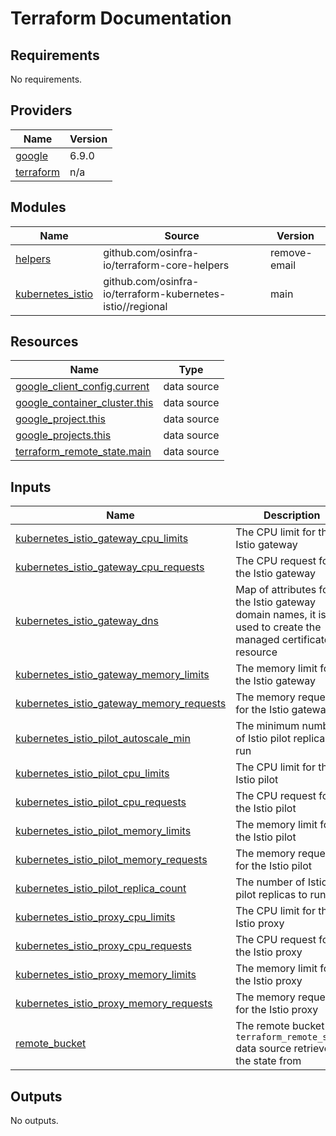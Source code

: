 # Terraform Documentation

<!-- BEGIN_TF_DOCS -->
## Requirements

No requirements.

## Providers

| Name | Version |
|------|---------|
| <a name="provider_google"></a> [google](#provider\_google) | 6.9.0 |
| <a name="provider_terraform"></a> [terraform](#provider\_terraform) | n/a |

## Modules

| Name | Source | Version |
|------|--------|---------|
| <a name="module_helpers"></a> [helpers](#module\_helpers) | github.com/osinfra-io/terraform-core-helpers | remove-email |
| <a name="module_kubernetes_istio"></a> [kubernetes\_istio](#module\_kubernetes\_istio) | github.com/osinfra-io/terraform-kubernetes-istio//regional | main |

## Resources

| Name | Type |
|------|------|
| [google_client_config.current](https://registry.terraform.io/providers/hashicorp/google/latest/docs/data-sources/client_config) | data source |
| [google_container_cluster.this](https://registry.terraform.io/providers/hashicorp/google/latest/docs/data-sources/container_cluster) | data source |
| [google_project.this](https://registry.terraform.io/providers/hashicorp/google/latest/docs/data-sources/project) | data source |
| [google_projects.this](https://registry.terraform.io/providers/hashicorp/google/latest/docs/data-sources/projects) | data source |
| [terraform_remote_state.main](https://registry.terraform.io/providers/hashicorp/terraform/latest/docs/data-sources/remote_state) | data source |

## Inputs

| Name | Description | Type | Default | Required |
|------|-------------|------|---------|:--------:|
| <a name="input_kubernetes_istio_gateway_cpu_limits"></a> [kubernetes\_istio\_gateway\_cpu\_limits](#input\_kubernetes\_istio\_gateway\_cpu\_limits) | The CPU limit for the Istio gateway | `string` | `"100m"` | no |
| <a name="input_kubernetes_istio_gateway_cpu_requests"></a> [kubernetes\_istio\_gateway\_cpu\_requests](#input\_kubernetes\_istio\_gateway\_cpu\_requests) | The CPU request for the Istio gateway | `string` | `"25m"` | no |
| <a name="input_kubernetes_istio_gateway_dns"></a> [kubernetes\_istio\_gateway\_dns](#input\_kubernetes\_istio\_gateway\_dns) | Map of attributes for the Istio gateway domain names, it is also used to create the managed certificate resource | <pre>map(object({<br/>    managed_zone = string<br/>    project      = string<br/>  }))</pre> | `{}` | no |
| <a name="input_kubernetes_istio_gateway_memory_limits"></a> [kubernetes\_istio\_gateway\_memory\_limits](#input\_kubernetes\_istio\_gateway\_memory\_limits) | The memory limit for the Istio gateway | `string` | `"64Mi"` | no |
| <a name="input_kubernetes_istio_gateway_memory_requests"></a> [kubernetes\_istio\_gateway\_memory\_requests](#input\_kubernetes\_istio\_gateway\_memory\_requests) | The memory request for the Istio gateway | `string` | `"32Mi"` | no |
| <a name="input_kubernetes_istio_pilot_autoscale_min"></a> [kubernetes\_istio\_pilot\_autoscale\_min](#input\_kubernetes\_istio\_pilot\_autoscale\_min) | The minimum number of Istio pilot replicas to run | `number` | `1` | no |
| <a name="input_kubernetes_istio_pilot_cpu_limits"></a> [kubernetes\_istio\_pilot\_cpu\_limits](#input\_kubernetes\_istio\_pilot\_cpu\_limits) | The CPU limit for the Istio pilot | `string` | `"25m"` | no |
| <a name="input_kubernetes_istio_pilot_cpu_requests"></a> [kubernetes\_istio\_pilot\_cpu\_requests](#input\_kubernetes\_istio\_pilot\_cpu\_requests) | The CPU request for the Istio pilot | `string` | `"10m"` | no |
| <a name="input_kubernetes_istio_pilot_memory_limits"></a> [kubernetes\_istio\_pilot\_memory\_limits](#input\_kubernetes\_istio\_pilot\_memory\_limits) | The memory limit for the Istio pilot | `string` | `"64Mi"` | no |
| <a name="input_kubernetes_istio_pilot_memory_requests"></a> [kubernetes\_istio\_pilot\_memory\_requests](#input\_kubernetes\_istio\_pilot\_memory\_requests) | The memory request for the Istio pilot | `string` | `"32Mi"` | no |
| <a name="input_kubernetes_istio_pilot_replica_count"></a> [kubernetes\_istio\_pilot\_replica\_count](#input\_kubernetes\_istio\_pilot\_replica\_count) | The number of Istio pilot replicas to run | `number` | `1` | no |
| <a name="input_kubernetes_istio_proxy_cpu_limits"></a> [kubernetes\_istio\_proxy\_cpu\_limits](#input\_kubernetes\_istio\_proxy\_cpu\_limits) | The CPU limit for the Istio proxy | `string` | `"25m"` | no |
| <a name="input_kubernetes_istio_proxy_cpu_requests"></a> [kubernetes\_istio\_proxy\_cpu\_requests](#input\_kubernetes\_istio\_proxy\_cpu\_requests) | The CPU request for the Istio proxy | `string` | `"10m"` | no |
| <a name="input_kubernetes_istio_proxy_memory_limits"></a> [kubernetes\_istio\_proxy\_memory\_limits](#input\_kubernetes\_istio\_proxy\_memory\_limits) | The memory limit for the Istio proxy | `string` | `"64Mi"` | no |
| <a name="input_kubernetes_istio_proxy_memory_requests"></a> [kubernetes\_istio\_proxy\_memory\_requests](#input\_kubernetes\_istio\_proxy\_memory\_requests) | The memory request for the Istio proxy | `string` | `"32Mi"` | no |
| <a name="input_remote_bucket"></a> [remote\_bucket](#input\_remote\_bucket) | The remote bucket the `terraform_remote_state` data source retrieves the state from | `string` | n/a | yes |

## Outputs

No outputs.
<!-- END_TF_DOCS -->
